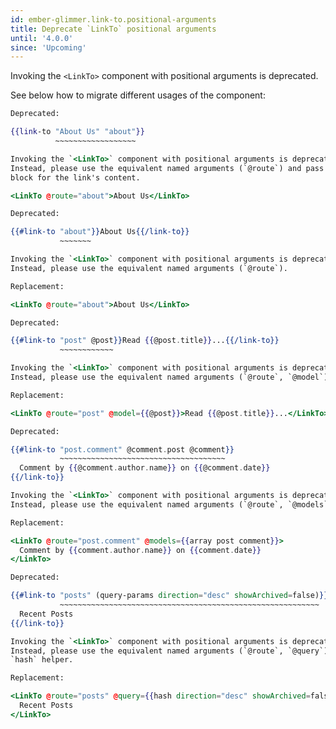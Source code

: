 ```yaml
---
id: ember-glimmer.link-to.positional-arguments
title: Deprecate `LinkTo` positional arguments
until: '4.0.0'
since: 'Upcoming'
---
```


Invoking the `<LinkTo>` component with positional arguments is deprecated.

See below how to migrate different usages of the component:

```hbs
Deprecated:

{{link-to "About Us" "about"}}
          ~~~~~~~~~~~~~~~~~~

Invoking the `<LinkTo>` component with positional arguments is deprecated.
Instead, please use the equivalent named arguments (`@route`) and pass a
block for the link's content.

<LinkTo @route="about">About Us</LinkTo>
```

```hbs
Deprecated:

{{#link-to "about"}}About Us{{/link-to}}
           ~~~~~~~

Invoking the `<LinkTo>` component with positional arguments is deprecated.
Instead, please use the equivalent named arguments (`@route`).

Replacement:

<LinkTo @route="about">About Us</LinkTo>
```


```hbs
Deprecated:

{{#link-to "post" @post}}Read {{@post.title}}...{{/link-to}}
           ~~~~~~~~~~~~

Invoking the `<LinkTo>` component with positional arguments is deprecated.
Instead, please use the equivalent named arguments (`@route`, `@model`).

Replacement:

<LinkTo @route="post" @model={{@post}}>Read {{@post.title}}...</LinkTo>
```

```hbs
Deprecated:

{{#link-to "post.comment" @comment.post @comment}}
           ~~~~~~~~~~~~~~~~~~~~~~~~~~~~~~~~~~~~~
  Comment by {{@comment.author.name}} on {{@comment.date}}
{{/link-to}}

Invoking the `<LinkTo>` component with positional arguments is deprecated.
Instead, please use the equivalent named arguments (`@route`, `@models`).

Replacement:

<LinkTo @route="post.comment" @models={{array post comment}}>
  Comment by {{comment.author.name}} on {{comment.date}}
</LinkTo>
```

```hbs
Deprecated:

{{#link-to "posts" (query-params direction="desc" showArchived=false)}}
           ~~~~~~~~~~~~~~~~~~~~~~~~~~~~~~~~~~~~~~~~~~~~~~~~~~~~~~~~~~
  Recent Posts
{{/link-to}}

Invoking the `<LinkTo>` component with positional arguments is deprecated.
Instead, please use the equivalent named arguments (`@route`, `@query`) and the
`hash` helper.

Replacement:

<LinkTo @route="posts" @query={{hash direction="desc" showArchived=false}}>
  Recent Posts
</LinkTo>
```